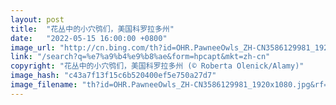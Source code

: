 ```yaml
---
layout: post
title:  "花丛中的小穴鸮们，美国科罗拉多州"
date:   "2022-05-15 16:00:00 +0800"
image_url: "http://cn.bing.com/th?id=OHR.PawneeOwls_ZH-CN3586129981_1920x1080.jpg&rf=LaDigue_1920x1080.jpg&pid=hp"
link: "/search?q=%e7%a9%b4%e9%b8%ae&form=hpcapt&mkt=zh-cn"
copyright: "花丛中的小穴鸮们，美国科罗拉多州 (© Roberta Olenick/Alamy)"
image_hash: "c43a7f13f15c6b520400ef5e750a27d7"
image_filename: "th?id=OHR.PawneeOwls_ZH-CN3586129981_1920x1080.jpg&rf=LaDigue_1920x1080.jpg&pid=hp"
---
```


